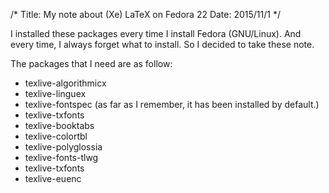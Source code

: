 /*
Title: My note about (Xe) LaTeX on Fedora 22
Date: 2015/11/1
*/

I installed these packages every time I install Fedora (GNU/Linux). And every time, I always forget what to install. So I decided to take these note.

The packages that I need are as follow:

* texlive-algorithmicx
* texlive-linguex
* texlive-fontspec (as far as I remember, it has been installed by default.)
* texlive-txfonts
* texlive-booktabs
* texlive-colortbl
* texlive-polyglossia
* texlive-fonts-tlwg
* texlive-txfonts
* texlive-euenc
